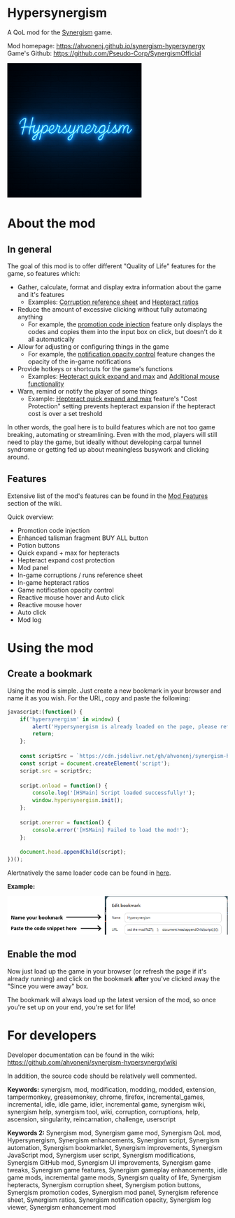 # Hypersynergism

A QoL mod for the [Synergism](https://synergism.cc/) game.

Mod homepage: https://ahvonenj.github.io/synergism-hypersynergy  
Game's Github: https://github.com/Pseudo-Corp/SynergismOfficial

![image](https://github.com/ahvonenj/synergism-hypersynergy/blob/master/doc/img/logo.gif?raw=true)  

# About the mod

## In general

The goal of this mod is to offer different "Quality of Life" features for the game, so features which:
- Gather, calculate, format and display extra information about the game and it's features
    - Examples: [Corruption reference sheet](https://github.com/ahvonenj/synergism-hypersynergy/wiki/Mod-Features#in-game-corruptions--runs-reference-sheet) and [Hepteract ratios](https://github.com/ahvonenj/synergism-hypersynergy/wiki/Mod-Features#in-game-hepteract-ratios)
- Reduce the amount of excessive clicking without fully automating anything
    - For example, the [promotion code injection](https://github.com/ahvonenj/synergism-hypersynergy/wiki/Mod-Features#promotion-code-injection) feature only displays the codes and copies them into the input box on click, but doesn't do it all automatically
- Allow for adjusting or configuring things in the game
    - For example, the [notification opacity control](https://github.com/ahvonenj/synergism-hypersynergy/wiki/Mod-Features#game-notification-opacity-control) feature changes the opacity of the in-game notifications
- Provide hotkeys or shortcuts for the game's functions
    - Examples: [Hepteract quick expand and max](https://github.com/ahvonenj/synergism-hypersynergy/wiki/Mod-Features#quick-expand--max-for-hepteracts) and [Additional mouse functionality](https://github.com/ahvonenj/synergism-hypersynergy/wiki/Mod-Features#reactive-mouse-hover-and-auto-click)
- Warn, remind or notify the player of some things
    - Example: [Hepteract quick expand and max](https://github.com/ahvonenj/synergism-hypersynergy/wiki/Mod-Features#quick-expand--max-for-hepteracts) feature's "Cost Protection" setting prevents hepteract expansion if the hepteract cost is over a set treshold

In other words, the goal here is to build features which are not too game breaking, automating or streamlining. Even with the mod, players will still need to play the game, but ideally without developing carpal tunnel syndrome or getting fed up about meaningless busywork and clicking around.

## Features

Extensive list of the mod's features can be found in the [Mod Features](https://github.com/ahvonenj/synergism-hypersynergy/wiki/Mod-Features) section of the wiki.

Quick overview:
- Promotion code injection
- Enhanced talisman fragment BUY ALL button 
- Potion buttons
- Quick expand + max for hepteracts
- Hepteract expand cost protection
- Mod panel
- In-game corruptions / runs reference sheet
- In-game hepteract ratios
- Game notification opacity control
- Reactive mouse hover and Auto click
- Reactive mouse hover
- Auto click
- Mod log

# Using the mod

## Create a bookmark

Using the mod is simple. Just create a new bookmark in your browser and name it as you wish. For the URL, copy and paste the following:

```JavaScript
javascript:(function() {
    if('hypersynergism' in window) {
        alert('Hypersynergism is already loaded on the page, please refresh if you want to reload the mod');
        return;
    };

    const scriptSrc = `https://cdn.jsdelivr.net/gh/ahvonenj/synergism-hypersynergy@latest/release/mod/hypersynergism_release.js?r=${Math.floor(Math.random() * 1000000)}`;
    const script = document.createElement('script');
    script.src = scriptSrc;

    script.onload = function() {
        console.log('[HSMain] Script loaded successfully!');
        window.hypersynergism.init();
    };

    script.onerror = function() {
        console.error('[HSMain] Failed to load the mod!');
    };

    document.head.appendChild(script);
})();
```

Alertnatively the same loader code can be found in [here](https://github.com/ahvonenj/synergism-hypersynergy/blob/master/release/loader/loader.js).

**Example:**

![image](https://github.com/ahvonenj/synergism-hypersynergy/blob/master/doc/img/bookmark_v2.png?raw=true)  

## Enable the mod

Now just load up the game in your browser (or refresh the page if it's already running) and click on the bookmark **after** you've clicked away the "Since you were away" box.

The bookmark will always load up the latest version of the mod, so once you're set up on your end, you're set for life!

# For developers

Developer documentation can be found in the wiki: https://github.com/ahvonenj/synergism-hypersynergy/wiki

In addition, the source code should be relatively well commented.

**Keywords:** synergism, mod, modification, modding, modded, extension, tampermonkey, greasemonkey, chrome, firefox, incremental_games, incremental, idle, idle game, idler, incremental game, synergism wiki, synergism help, synergism tool, wiki, corruption, corruptions, help, ascension, singularity, reincarnation, challenge, userscript

**Keywords 2:** Synergism mod, Synergism game mod, Synergism QoL mod, Hypersynergism, Synergism enhancements, Synergism script, Synergism automation, Synergism bookmarklet, Synergism improvements, Synergism JavaScript mod, Synergism user script, Synergism modifications, Synergism GitHub mod, Synergism UI improvements, Synergism game tweaks, Synergism game features, Synergism gameplay enhancements, idle game mods, incremental game mods, Synergism quality of life, Synergism hepteracts, Synergism corruption sheet, Synergism potion buttons, Synergism promotion codes, Synergism mod panel, Synergism reference sheet, Synergism ratios, Synergism notification opacity, Synergism log viewer, Synergism enhancement mod
